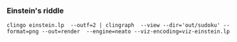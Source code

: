 ### Einstein's riddle

`clingo einstein.lp  --outf=2 | clingraph  --view --dir='out/sudoku' --format=png --out=render  --engine=neato --viz-encoding=viz-einstein.lp`

